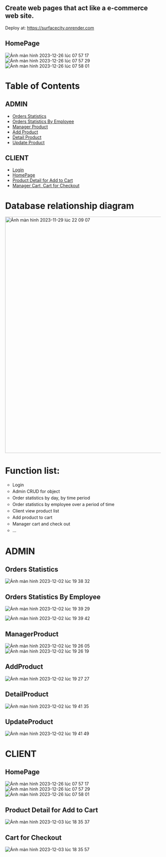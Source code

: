 ## Create web pages that act like a e-commerce web site.
   Deploy at: https://surfacecity.onrender.com

## HomePage
![Ảnh màn hình 2023-12-26 lúc 07 57 17](https://github.com/tranquanghuy-09/FullStack-SurfaceCity/assets/107989088/49d58df5-0a5a-48d1-8085-8d6ee71b7d22)
![Ảnh màn hình 2023-12-26 lúc 07 57 29](https://github.com/tranquanghuy-09/FullStack-SurfaceCity/assets/107989088/8d78ac62-3505-4692-8948-0b756b863234)
![Ảnh màn hình 2023-12-26 lúc 07 58 01](https://github.com/tranquanghuy-09/FullStack-SurfaceCity/assets/107989088/04dd59a8-e3fe-4d2c-9aaa-40f1b8217989)

# Table of Contents
## ADMIN
- [Orders Statistics](#orders-statistics)
- [Orders Statistics By Employee](#orders-statistics-by-employee)
- [Manager Product](#managerproduct)
- [Add Product](#addproduct)
- [Detail Product](#detailproduct)
- [Update Product](#updateproduct)

## CLIENT
- [Login](#)
- [HomePage](#homepage)
- [Product Detail for Add to Cart](#product-detail-for-add-to-cart)
- [Manager Cart, Cart for Checkout](#cart-for-checkout)



# Database relationship diagram
<img width="763" alt="Ảnh màn hình 2023-11-29 lúc 22 09 07" src="https://github.com/tranquanghuy-09/WWW-JAVA-Week7/assets/107989088/0912b46c-0729-4700-bb54-78f154e0ca40">


# Function list:
<ul style="list-style-type:circle; text-align: justify; line-height: 1.5;">
        <li>Login</li>
        <li>Admin CRUD for object</li>
        <li>Order statistics by day, by time period</li>
        <li>Order statistics by employee over a period of time</li>
        <li>Client view product list</li>
        <li>Add product to cart</li>
        <li>Manager cart and check out</li>
        <li>...</li>
    </ul>


# ADMIN
## Orders Statistics
![Ảnh màn hình 2023-12-02 lúc 19 38 32](https://github.com/tranquanghuy-09/WWW-JAVA-Week7/assets/107989088/b792ea63-6788-4703-be97-1f0ed3d68840)

## Orders Statistics By Employee
![Ảnh màn hình 2023-12-02 lúc 19 39 29](https://github.com/tranquanghuy-09/WWW-JAVA-Week7/assets/107989088/a84f24dd-7af7-4e93-a23f-9a3bbca588a0)

![Ảnh màn hình 2023-12-02 lúc 19 39 42](https://github.com/tranquanghuy-09/WWW-JAVA-Week7/assets/107989088/960a6427-a535-496a-ab47-17cf34413e8f)


## ManagerProduct
![Ảnh màn hình 2023-12-02 lúc 19 26 05](https://github.com/tranquanghuy-09/WWW-JAVA-Week7/assets/107989088/49453d26-73ec-4c8f-bac1-70dc953e47aa)
![Ảnh màn hình 2023-12-02 lúc 19 26 19](https://github.com/tranquanghuy-09/WWW-JAVA-Week7/assets/107989088/2a0258ce-7947-4c6c-84f1-c1968b8fc522)

## AddProduct
![Ảnh màn hình 2023-12-02 lúc 19 27 27](https://github.com/tranquanghuy-09/WWW-JAVA-Week7/assets/107989088/243f6197-768c-4937-bb00-388d1376e46f)
## DetailProduct
![Ảnh màn hình 2023-12-02 lúc 19 41 35](https://github.com/tranquanghuy-09/WWW-JAVA-Week7/assets/107989088/328c3d56-b096-4eb3-b2a1-95e26521b2cb)
## UpdateProduct
![Ảnh màn hình 2023-12-02 lúc 19 41 49](https://github.com/tranquanghuy-09/WWW-JAVA-Week7/assets/107989088/8c139207-f9fa-4910-af03-0c343a1a8c36)


# CLIENT
## HomePage
![Ảnh màn hình 2023-12-26 lúc 07 57 17](https://github.com/tranquanghuy-09/FullStack-SurfaceCity/assets/107989088/49d58df5-0a5a-48d1-8085-8d6ee71b7d22)
![Ảnh màn hình 2023-12-26 lúc 07 57 29](https://github.com/tranquanghuy-09/FullStack-SurfaceCity/assets/107989088/8d78ac62-3505-4692-8948-0b756b863234)
![Ảnh màn hình 2023-12-26 lúc 07 58 01](https://github.com/tranquanghuy-09/FullStack-SurfaceCity/assets/107989088/04dd59a8-e3fe-4d2c-9aaa-40f1b8217989)


## Product Detail for Add to Cart
![Ảnh màn hình 2023-12-03 lúc 18 35 37](https://github.com/tranquanghuy-09/WWW-JAVA-Week7-8-9/assets/107989088/6dbe1a93-a936-4965-9af6-731d98e847c1)

## Cart for Checkout
![Ảnh màn hình 2023-12-03 lúc 18 35 57](https://github.com/tranquanghuy-09/WWW-JAVA-Week7-8-9/assets/107989088/06436ba1-d8fb-4b83-b8a3-70dbecb0626c)


